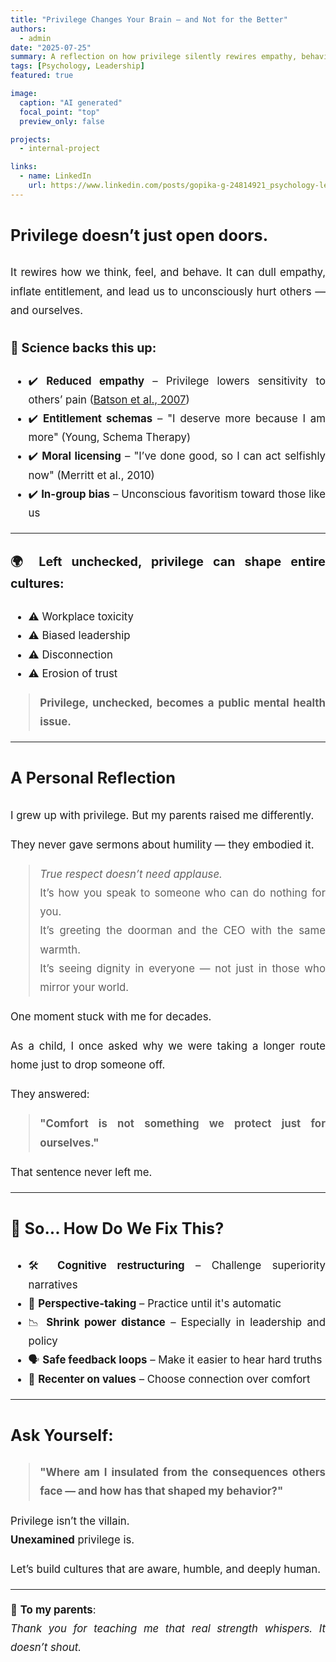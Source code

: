 ```yaml
---
title: "Privilege Changes Your Brain — and Not for the Better"
authors:
  - admin
date: "2025-07-25"
summary: A reflection on how privilege silently rewires empathy, behavior, and leadership — backed by science and shaped by experience.
tags: [Psychology, Leadership]
featured: true

image:
  caption: "AI generated"
  focal_point: "top"
  preview_only: false

projects:
  - internal-project

links:
  - name: LinkedIn
    url: https://www.linkedin.com/posts/gopika-g-24814921_psychology-leadership-mentalhealth-activity-7345798596430049280-J7-x?utm_source=share&utm_medium=member_desktop&rcm=ACoAAA1B9okBgRqYGUrFv38WUsTcyAeNDJtsn_E
---
```


<div style="max-width: 800px; margin: auto; text-align: justify; font-size: 1.05rem; line-height: 1.8;">

## **Privilege doesn’t just open doors.**

It rewires how we think, feel, and behave. It can dull empathy, inflate entitlement, and lead us to unconsciously hurt others — and ourselves.

### 🧠 Science backs this up:

- ✔️ **Reduced empathy** – Privilege lowers sensitivity to others’ pain ([Batson et al., 2007](https://psycnet.apa.org/buy/2007-09405-006))  
- ✔️ **Entitlement schemas** – "I deserve more because I am more" (Young, Schema Therapy)  
- ✔️ **Moral licensing** – "I’ve done good, so I can act selfishly now" (Merritt et al., 2010)  
- ✔️ **In-group bias** – Unconscious favoritism toward those like us  

---

### 🌍 Left unchecked, privilege can shape entire cultures:

- ⚠️ Workplace toxicity  
- ⚠️ Biased leadership  
- ⚠️ Disconnection  
- ⚠️ Erosion of trust  

> **Privilege, unchecked, becomes a public mental health issue.**

---

## A Personal Reflection

I grew up with privilege. But my parents raised me differently.

They never gave sermons about humility — they embodied it.

> *True respect doesn’t need applause.*  
> It’s how you speak to someone who can do nothing for you.  
> It’s greeting the doorman and the CEO with the same warmth.  
> It’s seeing dignity in everyone — not just in those who mirror your world.

One moment stuck with me for decades.

As a child, I once asked why we were taking a longer route home just to drop someone off.

They answered:

> **"Comfort is not something we protect just for ourselves."**

That sentence never left me.

---

## 🔧 So... How Do We Fix This?

- 🛠 **Cognitive restructuring** – Challenge superiority narratives  
- 🧠 **Perspective-taking** – Practice until it's automatic  
- 📉 **Shrink power distance** – Especially in leadership and policy  
- 🗣 **Safe feedback loops** – Make it easier to hear hard truths  
- 🧭 **Recenter on values** – Choose connection over comfort  

---

## Ask Yourself:

> **"Where am I insulated from the consequences others face — and how has that shaped my behavior?"**

Privilege isn’t the villain.  
**Unexamined** privilege is.

Let’s build cultures that are aware, humble, and deeply human.

---

🙏 **To my parents**:  
*Thank you for teaching me that real strength whispers. It doesn’t shout.*

</div>

